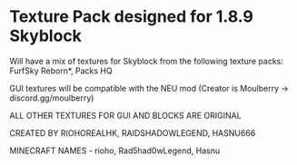# Texture Pack designed for 1.8.9 Skyblock
Will have a mix of textures for Skyblock from the following texture packs: FurfSky Reborn*, Packs HQ

GUI textures will be compatible with the NEU mod (Creator is Moulberry -> discord.gg/moulberry)

ALL OTHER TEXTURES FOR GUI AND BLOCKS ARE ORIGINAL

CREATED BY RIOHOREALHK, RAIDSHADOWLEGEND, HASNU666

MINECRAFT NAMES - rioho, Rad5had0wLegend, Hasnu
